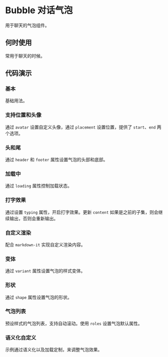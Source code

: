 <script setup>
import BubbleBasic from '../src/bubble/demo/basic.vue'
import BubbleAvatarAndPlacement from '../src/bubble/demo/avatar-and-placement.vue'
import BubbleHeaderAndFooter from '../src/bubble/demo/header-and-footer.vue'
import BubbleLoading from '../src/bubble/demo/loading.vue'
import BubbleTyping from '../src/bubble/demo/typing.vue'
import BubbleMarkdown from '../src/bubble/demo/markdown.vue'
import BubbleVariant from '../src/bubble/demo/variant.vue'
import BubbleShape from '../src/bubble/demo/shape.vue'
import BubbleList from '../src/bubble/demo/list.vue'
import BubbleCustom from '../src/bubble/demo/bubble-custom.vue'
</script>

# Bubble 对话气泡

用于聊天的气泡组件。

## 何时使用

常用于聊天的时候。

## 代码演示

### 基本

基础用法。

<BubbleBasic />

### 支持位置和头像

通过 `avatar` 设置自定义头像，通过 `placement` 设置位置，提供了 `start`、`end` 两个选项。

<BubbleAvatarAndPlacement />

### 头和尾

通过 `header` 和 `footer` 属性设置气泡的头部和底部。

<BubbleHeaderAndFooter />

### 加载中

通过 `loading` 属性控制加载状态。

<BubbleLoading />

### 打字效果

通过设置 `typing` 属性，开启打字效果。更新 `content` 如果是之前的子集，则会继续输出，否则会重新输出。

<BubbleTyping />

### 自定义渲染

配合 `markdown-it` 实现自定义渲染内容。

<BubbleMarkdown />

### 变体

通过 `variant` 属性设置气泡的样式变体。

<BubbleVariant />

### 形状

通过 `shape` 属性设置气泡的形状。

<BubbleShape />

### 气泡列表

预设样式的气泡列表，支持自动滚动。使用 `roles` 设置气泡默认属性。

<BubbleList />

### 语义化自定义

示例通过语义化以及加载定制，来调整气泡效果。

<BubbleCustom />
